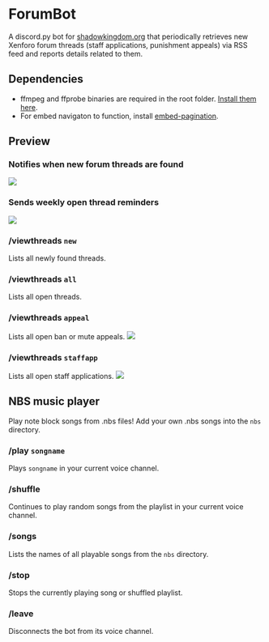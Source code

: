 # ForumBot
A discord.py bot for [shadowkingdom.org](https://shadowkingdom.org) that periodically 
retrieves new Xenforo forum threads (staff applications, punishment appeals) via RSS 
feed and reports details related to them.

## Dependencies
+ ffmpeg and ffprobe binaries are required in the root folder. [Install them here](https://ffbinaries.com/downloads).
+ For embed navigaton to function, install [embed-pagination](https://github.com/FaddyManatee/embed-pagination).
 


## Preview
### Notifies when new forum threads are found
<img src="https://cdn.discordapp.com/attachments/1058799534408478801/1061707111479922830/image.png"><br/>

### Sends weekly open thread reminders
<img src="https://cdn.discordapp.com/attachments/1058799534408478801/1061710985968238763/image.png"><br/>

### /viewthreads `new`
Lists all newly found threads.

### /viewthreads `all`
Lists all open threads.

### /viewthreads `appeal`
Lists all open ban or mute appeals.
<img src="https://cdn.discordapp.com/attachments/1058799534408478801/1061708918868414515/image.png"><br/>

### /viewthreads `staffapp`
Lists all open staff applications.
<img src="https://cdn.discordapp.com/attachments/1058799534408478801/1061707976253132881/image.png"><br/>

## NBS music player
Play note block songs from .nbs files! Add your own .nbs songs into the `nbs` directory.

### /play `songname`
Plays `songname` in your current voice channel.

### /shuffle
Continues to play random songs from the playlist in your current voice channel.

### /songs
Lists the names of all playable songs from the `nbs` directory.

### /stop
Stops the currently playing song or shuffled playlist.

### /leave
Disconnects the bot from its voice channel.
